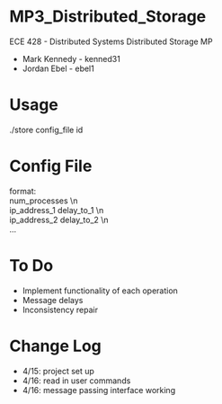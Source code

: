 MP3_Distributed_Storage
=======================

ECE 428 - Distributed Systems
Distributed Storage MP

- Mark Kennedy - kenned31
- Jordan Ebel  - ebel1


Usage
=====
./store config_file id


Config File
===========
format: <br>
    num_processes \n <br>
    ip_address_1  delay_to_1 \n <br>
    ip_address_2  delay_to_2 \n <br>
    ... <br>


To Do
=====
- Implement functionality of each operation
- Message delays
- Inconsistency repair


Change Log
==========

- 4/15: project set up
- 4/16: read in user commands
- 4/16: message passing interface working

